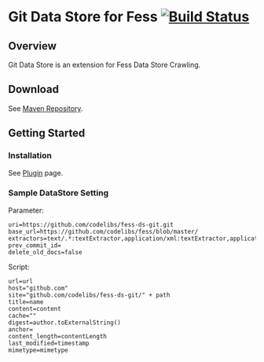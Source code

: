 Git Data Store for Fess [![Build Status](https://travis-ci.org/codelibs/fess-ds-git.svg?branch=master)](https://travis-ci.org/codelibs/fess-ds-git)
==========================

## Overview

Git Data Store is an extension for Fess Data Store Crawling.

## Download

See [Maven Repository](http://central.maven.org/maven2/org/codelibs/fess/fess-ds-git/).

## Getting Started

### Installation

See [Plugin](https://fess.codelibs.org/13.3/admin/plugin-guide.html) page.

### Sample DataStore Setting

Parameter:

```
uri=https://github.com/codelibs/fess-ds-git.git
base_url=https://github.com/codelibs/fess/blob/master/
extractors=text/.*:textExtractor,application/xml:textExtractor,application/javascript:textExtractor,
prev_commit_id=
delete_old_docs=false
```

Script:

```
url=url
host="github.com"
site="github.com/codelibs/fess-ds-git/" + path
title=name
content=content
cache=""
digest=author.toExternalString()
anchor=
content_length=contentLength
last_modified=timestamp
mimetype=mimetype
```

